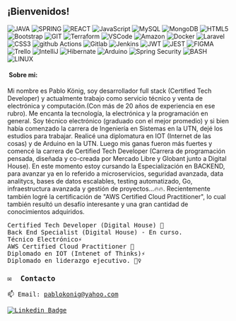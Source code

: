 ## ¡Bienvenidos!

![JAVA](https://img.shields.io/badge/Java-ED8B00?style=for-the-badge&logo=openjdk&logoColor=white)
![SPRING](https://img.shields.io/badge/Spring-6DB33F?style=for-the-badge&logo=spring&logoColor=white)
![REACT](https://img.shields.io/badge/React-20232A?style=for-the-badge&logo=react&logoColor=61DAFB)
![JavaScript](https://img.shields.io/badge/-JavaScript-F7DF1E?style=for-the-badge&logo=JavaScript&logoColor=black)
![MySQL](https://img.shields.io/badge/MySQL-00000F?style=for-the-badge&logo=mysql&logoColor=white)
![MongoDB](https://img.shields.io/badge/MongoDB-4EA94B?style=for-the-badge&logo=mongodb&logoColor=white)
![HTML5](https://img.shields.io/badge/-HTML5-E34F26?style=for-the-badge&logo=html5&logoColor=white)
![Bootstrap](https://img.shields.io/badge/Bootstrap-563D7C?style=for-the-badge&logo=bootstrap&logoColor=white)
![GIT](https://img.shields.io/badge/GIT-E44C30?style=for-the-badge&logo=git&logoColor=white)
![Terraform](https://img.shields.io/badge/terraform-7B42BC?logo=terraform&logoColor=white&style=for-the-badge)
![VSCode](https://img.shields.io/badge/Visual_Studio_Code-0078D4?style=for-the-badge&logo=visual%20studio%20code&logoColor=white)
![Amazon](https://img.shields.io/badge/Amazon_AWS-232F3E?style=for-the-badge&logo=amazon-aws&logoColor=white)
![Docker](https://img.shields.io/badge/docker-2496ED?logo=docker&logoColor=white&style=for-the-badge)
![Laravel](https://img.shields.io/badge/Laravel-FF2D20?style=for-the-badge&logo=laravel&logoColor=white)
![CSS3](https://img.shields.io/badge/CSS3-1572B6?style=for-the-badge&logo=css3&logoColor=white)
![github Actions](https://img.shields.io/badge/GitHub_Actions-2088FF?style=for-the-badge&logo=github-actions&logoColor=white)
![Gitlab](https://img.shields.io/badge/GitLab-330F63?style=for-the-badge&logo=gitlab&logoColor=white)
![Jenkins](	https://img.shields.io/badge/Jenkins-D24939?style=for-the-badge&logo=Jenkins&logoColor=white)
![JWT](https://img.shields.io/badge/json%20web%20tokens-323330?style=for-the-badge&logo=json-web-tokens&logoColor=pink)
![JEST](https://img.shields.io/badge/Jest-323330?style=for-the-badge&logo=Jest&logoColor=white)
![FIGMA](https://img.shields.io/badge/Figma-F24E1E?style=for-the-badge&logo=figma&logoColor=white)
![Trello](https://img.shields.io/badge/Trello-0052CC?style=for-the-badge&logo=trello&logoColor=white)
![IntelliJ](https://img.shields.io/badge/IntelliJ_IDEA-000000.svg?style=for-the-badge&logo=intellij-idea&logoColor=white)
![Hibernate](https://img.shields.io/badge/Hibernate-59666C?style=for-the-badge&logo=Hibernate&logoColor=white)
![Arduino](https://img.shields.io/badge/Arduino-00979D?style=for-the-badge&logo=Arduino&logoColor=white)
![Spring Security](https://img.shields.io/badge/Spring_Security-6DB33F?style=for-the-badge&logo=Spring-Security&logoColor=white)
![BASH](https://img.shields.io/badge/GNU%20Bash-4EAA25?style=for-the-badge&logo=GNU%20Bash&logoColor=white)
![LINUX](https://img.shields.io/badge/Linux-FCC624?style=for-the-badge&logo=linux&logoColor=black)


#### &nbsp;Sobre mi: 

Mi nombre es Pablo König, soy desarrollador full stack (Certified Tech Developer) y actualmente trabajo como servicio técnico y venta de electrónica y computación.(Con más de 20 años de experiencia en ese rubro). Me encanta la tecnología, la electrónica y la programación en general. Soy técnico electrónico (graduado con el mejor promedio) y si bien había comenzado la carrera de Ingeniería en Sistemas en la UTN, dejé los estudios para trabajar. Realicé una diplomatura en IOT (Internet de las cosas) y de Arduino en la UTN. Luego mis ganas fueron más fuertes y comencé la carrera de Certified Tech Developer (Carrera de programación pensada, diseñada y co-creada por Mercado Libre y Globant junto a Digital House). En este momento estoy cursando la Especialización en BACKEND, para avanzar ya en lo referido a microservicios, seguridad avanzada, data analitycs, bases de datos escalables, testing automatizado, Go, infraestructura avanzada y gestión de proyectos...🔥🔥. Recientemente también logré la certificación de "AWS Certified Cloud Practitioner", lo cual también resultó un desafío interesante y una gran cantidad de conocimientos adquiridos.
<br>

<samp>
    Certified Tech Developer (Digital House) 🚀
     <br>
    Back End Specialist (Digital House) - En curso.
     <br>
    Técnico Electrónico⚡
     <br>
    AWS Certified Cloud Practitioner 🚀
    <br>
    Diplomado en IOT (Intenet of Thinks)⚡ 
    <br> 
    Diplomado en liderazgo ejecutivo. 🦸‍♀️
    <br>
   

### ✉️  &nbsp;Contacto 

📫 Email: pablokonig@yahoo.com

[![Linkedin Badge](https://img.shields.io/badge/-LinkedIn-blue?style=for-the-badge&logo=Linkedin&logoColor=white&link=https://www.linkedin.com/in/pablo-alexis-konig/)](https://www.linkedin.com/in/pablo-alexis-konig/)

